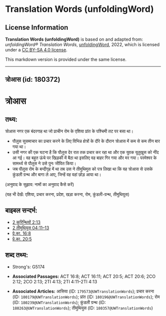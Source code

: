 # Translation Words (unfoldingWord)

## License Information

**Translation Words (unfoldingWord)** is based on and adapted from: _unfoldingWord® Translation Words_, [unfoldingWord](https://unfoldingword.org/utw), 2022, which is licensed under a [CC BY-SA 4.0 license](https://creativecommons.org/licenses/by-sa/4.0/legalcode.en).

This markdown version is provided under the same license.



--------------------------------

## त्रोआस (id: 180372)

त्रोआस
======

तथ्य:
-----

त्रोआस नगर एक बंदरगाह था जो प्राचीन रोम के एशिया प्रांत के पश्चिमी तट पर बसा था।

* पौलुस सुसमाचार का प्रचार करने के लिए विभिन्न क्षेत्रों के दौरे के दौरान त्रोआस में कम से कम तीन बार गया था।
* उसी नगर की एक घटना है कि पौलुस देर रात तक प्रचार कर रहा था और एक युवक यूतुखुस को नींद आ गई। वह बहुत ऊंचे पर खिड़की में बैठा था इसलिए वह बाहर गिर गया और मर गया। परमेश्वर के सामर्थ्य से पौलुस ने उसे पुनः जीवित किया।
* जब पौलुस रोम के बन्दीगृह में था तब उस ने तीमुथिमुस को पत्र लिखा था कि वह त्रोआस से उसके कुंडली ग्रन्थ और बागा ले आए, जिन्हें वह वहां छोड़ आया था।

(अनुवाद के सुझाव: नामों का अनुवाद कैसे करें)

(यह भी देखें: एशिया, प्रचार करना, प्रदेश, खड़ा करना, रोम, कुंडली\-ग्रन्थ, तीमुथियुस)

बाइबल सन्दर्भ:
--------------

* [2 कुरिन्थियों 2:13](https://ref.ly/2Cor0:0)
* [2 तीमुथियुस 04:11–13](https://ref.ly/2Tim0:0)
* [प्रे.का. 16:8](https://ref.ly/Acts16:8)
* [प्रे.का. 20:5](https://ref.ly/Acts20:5)

शब्द तथ्य:
----------

* Strong's: G5174

* **Associated Passages:** ACT 16:8; ACT 16:11; ACT 20:5; ACT 20:6; 2CO 2:12; 2CO 2:13; 2TI 4:13; 2TI 4:11–2TI 4:13
* **Associated Articles:** आसिया (ID: `179573@UWTranslationWords`); प्रचार करना (ID: `180179@UWTranslationWords`); प्रांत (ID: `180196@UWTranslationWords`); रोम (ID: `180239@UWTranslationWords`); कुंडली ग्रन्थ (ID: `180263@UWTranslationWords`); तीमुथियुस (ID: `180357@UWTranslationWords`)

